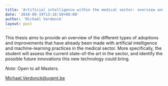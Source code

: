 ```yaml
---
title: 'Artificial intelligence within the medical sector: overview and future possibilities'
date: '2018-09-19T13:18:50+00:00'
author: 'Michaël Verdonck'
layout: post
---
```


This thesis aims to provide an overview of the different types of adoptions and improvements that have already been made with artificial intelligence and machine-learning practices in the medical sector. More specifically, the student will assess the current state-of-the art in the sector, and identify the possible future innovations this new technology could bring.

*Note*: Open to all Masters.

Michael.Verdonck@ugent.be